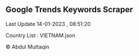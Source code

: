 

## Google Trends Keywords Scraper 
 
Last Update 14-01-2023 , 08:51:20

Country List :
VIETNAM.json



© Abdul Muttaqin 
